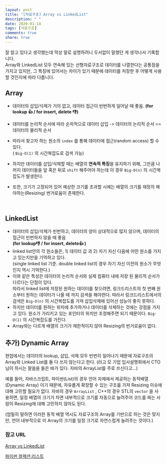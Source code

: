 ```yaml
---
layout: post
title: "[자료구조] Array vs LinkedList"
description: " "
date: 2020-01-14
tags: [자료구조]
comments: true
share: true
---
```



잘 알고 있다고 생각했는데 막상 말로 설명하려니 두서없이 말했던 게 생각나서 기록합니다.<br>Array와 LinkedList 모두 연속해 있는 선형자료구조로 데이터를 나열한다는 공통점을 가지고 있지만, 그 특징에 있어서는 차이가 있기 때문에 데이터를 저장한 후 어떻게 사용할 것인지에 따라 다릅니다.



## Array

- 데이터의 삽입/삭제가 거의 없고, 데이터 접근이 빈번하게 일어날 때 좋음. **(for lookup 👍 / for insert, delete 👎)**

- 데이터를 논리적 순서에 따라 순차적으로 데이터 삽입 -> 데이터의 논리적 순서 == 데이터의 물리적 순서

- 따라서 찾고자 하는 원소의 `index` 를 통해 데이터에 접근(random access) 할 수 있다. <br>( `Big-O(1)` 의 시간복잡도로 검색 가능)

- 하지만 데이터를 삽입/삭제할 때는 배열의 **연속적 특징**을 유지하기 위해, 그만큼 나머지 데이터들을 앞 혹은 뒤로 `shift` 해주어야 하는데 이 경우 `Big-O(n)` 의 시간복잡도가 발생한다.

- 또한, 크기가 고정되어 있어 예상한 크기를 초과할 시에는 배열의 크기를 재정의 해야하는(Resizing) 번거로움이 존재한다.

  ​



## LinkedList

- 데이터의 삽입/삭제가 빈번하고, 데이터의 양이 상대적으로 많지 않으며, 데이터의 접근이 빈번하지 않을 때 좋음 <br>**(for lookup👎 / for insert, delete👍 )**
- linked list안의 각 원소들은, 1) 데이터 값 과 2) 자기 자신 다음에 어떤 원소를 가지고 있는지만을 기억하고 있다.<br>(single linked list 기준. double linked list의 경우 자기 자신 이전의 원소가 무엇인지 역시 기억한다.)
- 이와 같은 특성은 데이터의 논리적 순서와 실제 컴퓨터 내에 저장 된 물리적 순서가 다르다는 단점이 있다.<br> 따라서 linked list에 저장된 원하는 데이터를 찾으려면, 링크드리스트의 첫 번째 원소부터 원하는 데이터가 나올 때 까지 검색을 해야한다. 따라서 링크드리스트에서의 검색은 `Big-O(n)` 의 시간복잡도를 가져 삽입삭제에 있어선 성능이 좋지 못하다.
- 하지만 데이터를 원하는 위치에 추가하거나 데이터를 삭제하는 것에는 강점을 가지고 있다. 원소가 가리키고 있는 포인터의 위치만 조정해주면 되기 때문이다. `Big-O(1)` 의 시간복잡도를 가진다.
- Array와는 다르게 배열의 크기가 제한적이지 않아 Resizing의 번거로움이 없다.





## 추가) Dynamic Array

현업에서는 데이터의 lookup, 삽입, 삭제 모두 빈번히 일어나기 때문에 자료구조의 Array와 Linked List를 둘 다 쓰지 않는다고 한다. (라고 모 기업 입사설명회에서 CTO님이 하시는 말씀을 들은 바가 있다. 자바의 ArrayList를 주로 쓰신다고...)

예를 들어, 자바스크립트, 파이썬(List)의 경우 언어 자체에서 제공하는 동적배열(Dynamic Array) 이기 때문에, 자유롭게 확장할 수 있는 구조를 가져 Resizing 이슈에 대해 고민할 필요가 없다. 자바의 경우 `ArrayList` , C++의 경우 STL의 `vector` 을 사용하면, 일정 배열의 크기가 차면 내부적으로 크기를 자동으로 늘려주어 코드를 짜는 사람이 Resizing에 대해 고민하지 않아도 된다.

(엄밀히 말하면 이러한 동적 배열 역시도 자료구조의 Array를 기반으로 하는 것은 맞지만, 언어 내부적으로 이 Array의 크기를 일정 크기로 자연스럽게 늘려주는 것이다.)



### 참고 URL

[Array vs LinkedList](https://github.com/JaeYeopHan/Interview_Question_for_Beginner/tree/master/DataStructure#array-vs-linkedlist)

[파이썬 컬렉션:리스트](http://pythonstudy.xyz/python/article/12-%EC%BB%AC%EB%A0%89%EC%85%98--List)

